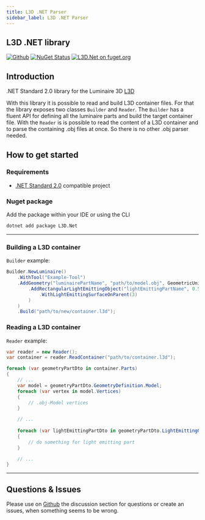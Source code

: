 ```yaml
---
title: L3D .NET Parser
sidebar_label: L3D .NET Parser
---
```


## L3D .NET library

[![Github](https://img.shields.io/badge/Github-Repository-lightgrey)](https://github.com/globallightingdata/l3d.net) [![NuGet Status](https://img.shields.io/nuget/v/L3D.Net.svg)](https://www.nuget.org/packages/L3D.Net/) [![L3D.Net on fuget.org](https://www.fuget.org/packages/L3D.Net/badge.svg)](https://www.fuget.org/packages/L3D.Net)

## Introduction

.NET Standard 2.0 library for the Luminaire 3D [L3D](https://gldf.io/docs/geometry/l3d-intro)

With this library it is possible to read and build L3D container files. For that the library exposes two classes `Builder` and `Reader`.
The `Builder` has a fluent API for defining all the luminaire parts and build the target container file.
With the `Reader` is is possible to read the content of a L3D container and to parse the containing .obj files at once. So there is no other .obj parser needed.

## How to get started

### Requirements

- [.NET Standard 2.0](https://docs.microsoft.com/de-de/dotnet/standard/net-standard) compatible project

### Nuget package

Add the package within your IDE or using the CLI

```bash
dotnet add package L3D.Net
```

---

### Building a L3D container

`Builder` example:

```csharp
Builder.NewLuminaire()
    .WithTool("Example-Tool")
    .AddGeometry("luminairePartName", "path/to/model.obj", GeometricUnits.m, geomOptions => geomOptions
        .AddRectangularLightEmittingObject("lightEmittingPartName", 0.5, 0.25, leoOptions => leoOptions
            .WithLightEmittingSurfaceOnParent(3)
        )
    )
    .Build("path/to/new/container.l3d");
```

### Reading a L3D container

`Reader` example:

```csharp
var reader = new Reader();
var container = reader.ReadContainer("path/to/container.l3d");

foreach (var geometryPartDto in container.Parts)
{
    // ...
    var model = geometryPartDto.GeometryDefinition.Model;
    foreach (var vertex in model.Vertices)
    {
        // .obj-Model vertices
    }

    // ...
    
    foreach (var lightEmittingPartDto in geometryPartDto.LightEmittingObjects)
    {
        // do something for light emitting part 
    }

    // ...
}
```

---

## Questions & Issues

Please use on [Github](https://github.com/globallightingdata/l3d.net) the discussion section for questions or create an issues, when something seems to be wrong.
